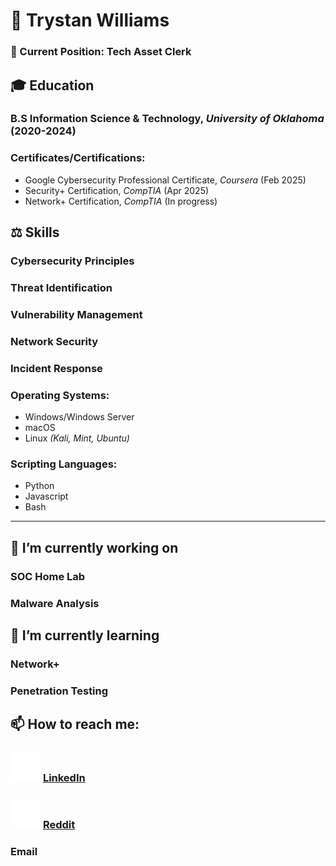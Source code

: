 # 👤 Trystan Williams
### 💼 Current Position: Tech Asset Clerk

## 🎓 Education
### B.S Information Science & Technology, *University of Oklahoma* (2020-2024)
### Certificates/Certifications:
- Google Cybersecurity Professional Certificate, *Coursera* (Feb 2025)
- Security+ Certification, *CompTIA* (Apr 2025)
- Network+ Certification, *CompTIA* (In progress)

## ⚖️ Skills
### Cybersecurity Principles
### Threat Identification
### Vulnerability Management
### Network Security
### Incident Response
### Operating Systems:
- Windows/Windows Server
- macOS
- Linux *(Kali, Mint, Ubuntu)*
### Scripting Languages:
- Python
- Javascript
- Bash

***

## 🔭 I’m currently working on
### SOC Home Lab
### Malware Analysis

## 🌱 I’m currently learning
### Network+
### Penetration Testing

## 📫 How to reach me:
### ![LinkedIn Logo](https://github.com/CLorant/readme-social-icons/blob/main/medium/light/linkedin.svg) [LinkedIn](https://www.linkedin.com/in/trystan-williams-914228225/)
### ![Reddit Logo](https://github.com/CLorant/readme-social-icons/blob/main/medium/light/reddit.svg) [Reddit](https://www.reddit.com/user/TrystanW02/)
### Email

